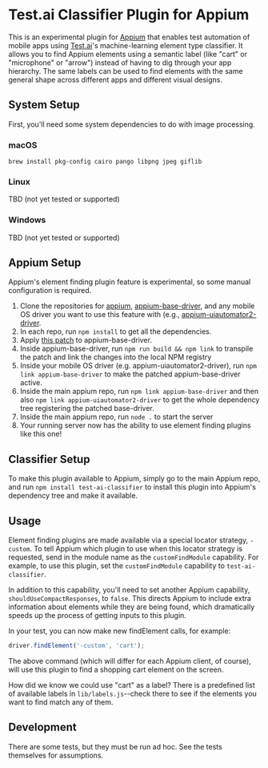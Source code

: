 # Test.ai Classifier Plugin for Appium

This is an experimental plugin for [Appium](https://appium.io) that enables
test automation of mobile apps using [Test.ai](https://test.ai)'s
machine-learning element type classifier. It allows you to find Appium elements
using a semantic label (like "cart" or "microphone" or "arrow") instead of
having to dig through your app hierarchy. The same labels can be used to find
elements with the same general shape across different apps and different visual
designs.

## System Setup

First, you'll need some system dependencies to do with image processing.

### macOS

```
brew install pkg-config cairo pango libpng jpeg giflib
```

### Linux

TBD (not yet tested or supported)

### Windows

TBD (not yet tested or supported)

## Appium Setup

Appium's element finding plugin feature is experimental, so some manual configuration is required.

1. Clone the repositories for [appium](https://github.com/appium/appium), [appium-base-driver](https://github.com/appium/appium-base-driver), and any mobile OS driver you want to use this feature with (e.g., [appium-uiautomator2-driver](https://github.com/appium/appium-uiautomator2-driver).
2. In each repo, run `npm install` to get all the dependencies.
3. Apply [this patch](https://github.com/appium/appium-base-driver/pull/268) to appium-base-driver.
4. Inside appium-base-driver, run `npm run build && npm link` to transpile the patch and link the changes into the local NPM registry
5. Inside your mobile OS driver (e.g. appium-uiautomator2-driver), run `npm link appium-base-driver` to make the patched appium-base-driver active.
6. Inside the main appium repo, run `npm link appium-base-driver` and then also `npm link appium-uiautomator2-driver` to get the whole dependency tree registering the patched base-driver.
7. Inside the main appium repo, run `node .` to start the server
8. Your running server now has the ability to use element finding plugins like this one!

## Classifier Setup

To make this plugin available to Appium, simply go to the main Appium repo, and
run `npm install test-ai-classifier` to install this plugin into Appium's
dependency tree and make it available.

## Usage

Element finding plugins are made available via a special locator strategy,
`-custom`. To tell Appium which plugin to use when this locator strategy is
requested, send in the module name as the `customFindModule` capability. For
example, to use this plugin, set the `customFindModule` capability to
`test-ai-classifier`.

In addition to this capability, you'll need to set another Appium capability,
`shouldUseCompactResponses`, to `false`. This directs Appium to include extra
information about elements while they are being found, which dramatically
speeds up the process of getting inputs to this plugin.

In your test, you can now make new findElement calls, for example:

```js
driver.findElement('-custom', 'cart');
```

The above command (which will differ for each Appium client, of course), will
use this plugin to find a shopping cart element on the screen.

How did we know we could use "cart" as a label? There is a predefined list of
available labels in `lib/labels.js`--check there to see if the elements you
want to find match any of them.

## Development

There are some tests, but they must be run ad hoc. See the tests themselves for
assumptions.
